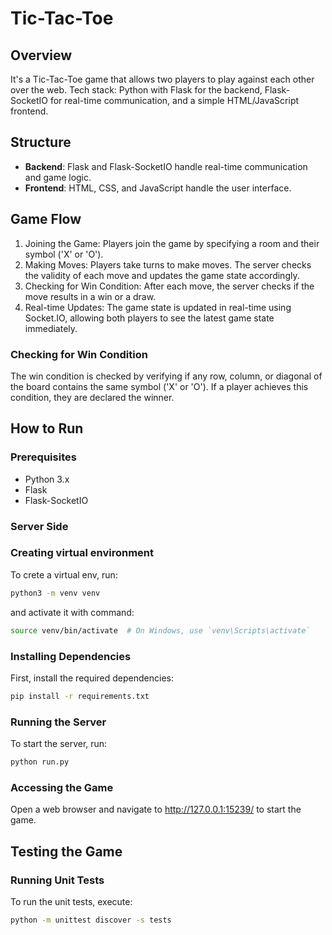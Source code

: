 # Tic-Tac-Toe

## Overview

It's a Tic-Tac-Toe game that allows two players to play against each other over the web.
Tech stack: Python with Flask for the backend, Flask-SocketIO for real-time communication, and a simple
HTML/JavaScript frontend.

## Structure

- **Backend**: Flask and Flask-SocketIO handle real-time communication and game logic.
- **Frontend**: HTML, CSS, and JavaScript handle the user interface.

## Game Flow

1. Joining the Game: Players join the game by specifying a room and their symbol ('X' or 'O').
2. Making Moves: Players take turns to make moves. The server checks the validity of each move and updates the game
   state accordingly.
3. Checking for Win Condition: After each move, the server checks if the move results in a win or a draw.
4. Real-time Updates: The game state is updated in real-time using Socket.IO, allowing both players to see the latest
   game state immediately.

### Checking for Win Condition

The win condition is checked by verifying if any row, column, or diagonal of the board contains the same symbol ('X'
or 'O'). If a player achieves this condition, they are declared the winner.

## How to Run

### Prerequisites

- Python 3.x
- Flask
- Flask-SocketIO

### Server Side

### Creating virtual environment

To crete a virtual env, run:

```bash
python3 -m venv venv
```

and activate it with command:

```bash
source venv/bin/activate  # On Windows, use `venv\Scripts\activate`
```

### Installing Dependencies

First, install the required dependencies:

```bash
pip install -r requirements.txt
```

### Running the Server

To start the server, run:

```bash
python run.py
```

### Accessing the Game

Open a web browser and navigate to http://127.0.0.1:15239/ to start the game.

## Testing the Game

### Running Unit Tests

To run the unit tests, execute:

```bash
python -m unittest discover -s tests
```

